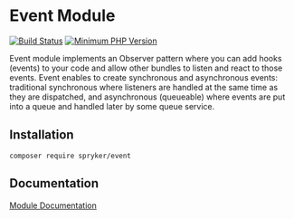 # Event Module
[![Build Status](https://travis-ci.org/spryker/event.svg)](https://travis-ci.org/spryker/event)
[![Minimum PHP Version](https://img.shields.io/badge/php-%3E%3D%207.2-8892BF.svg)](https://php.net/)

Event module implements an Observer pattern where you can add hooks (events) to your code and allow other bundles to listen and react to those events. Event enables to create synchronous and asynchronous events: traditional synchronous where listeners are handled at the same time as they are dispatched, and asynchronous (queueable) where events are put into a queue and handled later by some queue service.

## Installation

```
composer require spryker/event
```

## Documentation

[Module Documentation](https://academy.spryker.com/developing_with_spryker/module_guide/infrastructure/event/event.html)
